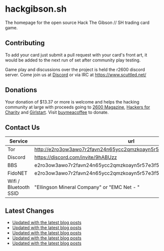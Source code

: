 # hackgibson.sh
The homepage for the open source Hack The Gibson // SH trading card game.


## Contributing

To add your card just submit a pull request with your card's front art, it would be added to the next run of set after community play testing.

Game play and discussions over the project is held the r2600 discord server. Come join us at [Discord](https://discord.com/invite/9hABUzz) or via IRC at https://www.scuttled.net/


## Donations

Your donation of $13.37 or more is welcome and helps the hacking community at large with proceeds going to [2600 Magazine](https://2600.com/), [Hackers for Charity](https://hackersforcharity.org) and [Girlstart](https://girlstart.org).  Visit [buymeacoffee](https://www.buymeacoffee.com/hackgibson.sh) to donate.


## Contact Us

Service | url
-|-
Tor | http://e2ro3ow3awo7r2favn24n65ycc2qmzkoayn5r57e3f56nvjwdcgg32ad.onion
Discord | https://discord.com/invite/9hABUzz
BBS | e2ro3ow3awo7r2favn24n65ycc2qmzkoayn5r57e3f56nvjwdcgg32ad.onion:23
FidoNET | e2ro3ow3awo7r2favn24n65ycc2qmzkoayn5r57e3f56nvjwdcgg32ad.onion:24554
Wifi / Bluetooth SSID | "Ellingson Mineral Company" or "EMC Net - <fidonet address>"

## Latest Changes
<!-- BLOG-POST-LIST:START -->
- [Updated with the latest blog posts](https://github.com/DFW2600/hackgibson.sh/commit/7d653bee1a9ae224a013e431beddc0e6158e9da2)
- [Updated with the latest blog posts](https://github.com/DFW2600/hackgibson.sh/commit/3819353f6c847ca0c9474adf56abbf9c7b4834b1)
- [Updated with the latest blog posts](https://github.com/DFW2600/hackgibson.sh/commit/f7766b37e88d380b024f1d6569eaec7de5e024b6)
- [Updated with the latest blog posts](https://github.com/DFW2600/hackgibson.sh/commit/fd4780f6cf979322a94429493695ecacaf1340a7)
- [Updated with the latest blog posts](https://github.com/DFW2600/hackgibson.sh/commit/6dd9451c5bd7ac2c51158d92aca1d6d5e23b574c)
<!-- BLOG-POST-LIST:END -->
